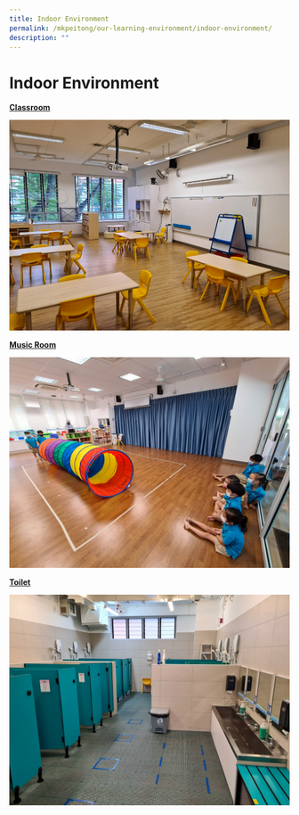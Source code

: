 ```yaml
---
title: Indoor Environment
permalink: /mkpeitong/our-learning-environment/indoor-environment/
description: ""
---
```

# Indoor Environment


<b><u>Classroom</u></b>

![](/images/MK@Pei%20Tong/Indoor%20Env%203.jpg)

<b><u>Music Room</u></b>

![](/images/MK@Pei%20Tong/Indoor%20Env%201.jpg)

<b><u>Toilet</u></b>

![](/images/MK@Pei%20Tong/Indoor%20Env%202.jpg)
